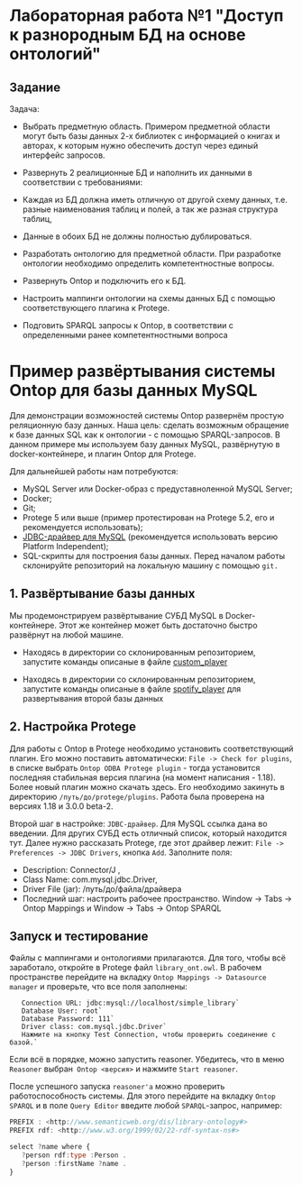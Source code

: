 
# Лабораторная работа №1 "Доступ к разнородным БД на основе онтологий"
## Задание
Задача:

- Выбрать предметную область. Примером предметной области могут быть базы данных 2-х библиотек с информацией о книгах и авторах, к которым нужно обеспечить доступ через единый интерфейс запросов.

- Развернуть 2 реалиционные БД и наполнить их данными в соответствии с требованиями:

- Каждая из БД должна иметь отличную от другой схему данных, т.е. разные наименования таблиц и полей, а так же разная структура таблиц,
- Данные в обоих БД не должны полностью дублироваться.
- Разработать онтологию для предметной области. При разработке онтологии необходимо определить компетентностные вопросы.

- Развернуть Ontop и подключить его к БД.

- Настроить маппинги онтологии на схемы данных БД с помощью соответствующего плагина к Protege.
- Подговить SPARQL запросы к Ontop, в соответствии с определенными ранее компетентностными вопроса

# Пример развёртывания системы Ontop для базы данных MySQL
Для демонстрации возможностей системы Ontop развернём простую реляционную базу данных. Наша цель: сделать возможным обращение к базе данных SQL как к онтологии - с помощью SPARQL-запросов. В данном примере мы используем базу данных MySQL, развёрнутую в docker-контейнере, и плагин Ontop для Protege.

Для дальнейшей работы нам потребуются:

- MySQL Server или Docker-образ с предуставноленной MySQL Server;
- Docker;
- Git;
- Protege 5 или выше (пример протестирован на Protege 5.2, его и рекомендуется использовать);
- [JDBC-драйвер для MySQL](https://dev.mysql.com/downloads/connector/j/) (рекомендуется использовать версию Platform Independent);
- SQL-скрипты для построения базы данных.
Перед началом работы склонируйте репозиторий на локальную машину с помощью `git.`

## 1. Развёртывание базы данных
Мы продемонстрируем развёртывание СУБД MySQL в Docker-контейнере. Этот же контейнер может быть достаточно быстро развёрнут на любой машине. 
- Находясь в директории со склонированным репозиторием, запустите команды описаные в файле [custom_player](https://github.com/akparaliev/courseIntegration/tree/master/custom_player/README.md)

- Находясь в директории со склонированным репозиторием, запустите команды описаные в файле [spotify_player](https://github.com/akparaliev/courseIntegration/tree/master/spotify_player/README.md) для развертывания второй базы данных

## 2. Настройка Protege
Для работы с Ontop в Protege необходимо установить соответствующий плагин. Его можно поставить автоматически: `File -> Check for plugins`, в списке выбрать `Ontop ODBA Protege plugin` - тогда установится последняя стабильная версия плагина (на момент написания - 1.18). Более новый плагин можно скачать здесь. Его необходимо закинуть в директорию `/путь/до/protege/plugins`. Работа была проверена на версиях 1.18 и 3.0.0 beta-2.

Второй шаг в настройке: `JDBC-драйвер`. Для MySQL ссылка дана во введении. Для других СУБД есть отличный список, который находится тут. Далее нужно рассказать Protege, где этот драйвер лежит: `File -> Preferences -> JDBC Drivers`, кнопка `Add`. Заполните поля:

- Description: Connector/J ,
- Class Name: com.mysql.jdbc.Driver,
- Driver File (jar): /путь/до/файла/драйвера
- Последний шаг: настроить рабочее пространство. Window -> Tabs -> Ontop Mappings и Window -> Tabs -> Ontop SPARQL

## Запуск и тестирование
Файлы с маппингами и онтологиями прилагаются. Для того, чтобы всё заработало, откройте в Protege файл `library_ont.owl`. В рабочем пространстве перейдите на вкладку `Ontop Mappings -> Datasource manager` и проверьте, что все поля заполнены:
```
   Connection URL: jdbc:mysql://localhost/simple_library`
   Database User: root`
   Database Password: 111`
   Driver class: com.mysql.jdbc.Driver`
   Нажмите на кнопку Test Connection, чтобы проверить соединение с базой.`
```
Если всё в порядке, можно запустить reasoner. Убедитесь, что в меню `Reasoner` выбран` Ontop <версия>` и нажмите `Start reasoner`.

После успешного запуска `reasoner'а` можно проверить работоспособность системы. Для этого перейдите на вкладку `Ontop SPARQL` и в поле `Query Editor` введите любой `SPARQL`-запрос, например:

```javascript
PREFIX : <http://www.semanticweb.org/dis/library-ontology#>
PREFIX rdf: <http://www.w3.org/1999/02/22-rdf-syntax-ns#>

select ?name where { 
   ?person rdf:type :Person .
   ?person :firstName ?name .
}
```


